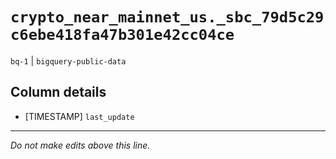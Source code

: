 # `crypto_near_mainnet_us._sbc_79d5c29c6ebe418fa47b301e42cc04ce`
`bq-1` | `bigquery-public-data`

## Column details
* [TIMESTAMP] `last_update`

-------------------------------------------------------------------------------
*Do not make edits above this line.*
